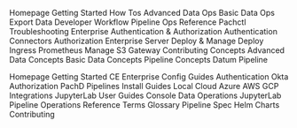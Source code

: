 
Homepage
	Getting Started
	How Tos
		Advanced Data Ops
		Basic Data Ops
			Export Data
		Developer Workflow
		Pipeline Ops
	Reference
		Pachctl
	Troubleshooting
	Enterprise
		Authentication & Authorization
			Authentication
				Connectors
			Authorization
			Enterprise Server
	Deploy & Manage 
		Deploy
			Ingress
			Prometheus
		Manage
			S3 Gateway
	Contributing
	Concepts
		Advanced Data Concepts
		Basic Data Concepts
		Pipeline Concepts
			Datum
			Pipeline
	

Homepage
    Getting Started
        CE
        Enterprise 
    Config Guides
        Authentication
            Okta
        Authorization
        PachD
        Pipelines
    Install Guides
        Local
        Cloud
            Azure
            AWS
            GCP
    Integrations 
        JupyterLab
    User Guides
        Console
        Data Operations
        JupyterLab
        Pipeline Operations
    Reference
        Terms Glossary
        Pipeline Spec
        Helm Charts
    Contributing